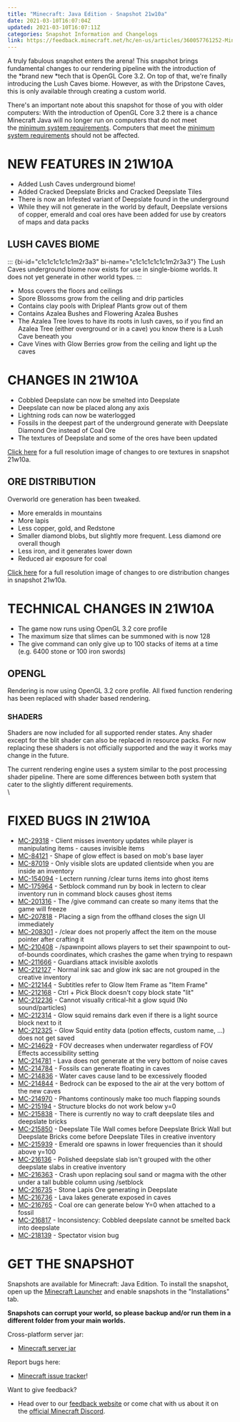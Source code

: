 ```yaml
---
title: "Minecraft: Java Edition - Snapshot 21w10a"
date: 2021-03-10T16:07:04Z
updated: 2021-03-10T16:07:11Z
categories: Snapshot Information and Changelogs
link: https://feedback.minecraft.net/hc/en-us/articles/360057761252-Minecraft-Java-Edition-Snapshot-21w10a
---
```


A truly fabulous snapshot enters the arena! This snapshot brings fundamental changes to our rendering pipeline with the introduction of the *brand new *tech that is OpenGL Core 3.2. On top of that, we\'re finally introducing the Lush Caves biome. However, as with the Dripstone Caves, this is only available through creating a custom world. 

There\'s an important note about this snapshot for those of you with older computers: With the introduction of OpenGL Core 3.2 there is a chance Minecraft Java will no longer run on computers that do not meet the [minimum system requirements](https://help.minecraft.net/hc/en-us/articles/360035131371-Minecraft-Java-Edition-system-requirements-). Computers that meet the [minimum system requirements](https://help.minecraft.net/hc/en-us/articles/360035131371-Minecraft-Java-Edition-system-requirements-) should not be affected.

# NEW FEATURES IN 21W10A

-   Added Lush Caves underground biome!
-   Added Cracked Deepslate Bricks and Cracked Deepslate Tiles
-   There is now an Infested variant of Deepslate found in the underground
-   While they will not generate in the world by default, Deepslate versions of copper, emerald and coal ores have been added for use by creators of maps and data packs

## LUSH CAVES BIOME

::: {bi-id="c1c1c1c1c1c1m2r3a3" bi-name="c1c1c1c1c1c1m2r3a3"}
The Lush Caves underground biome now exists for use in single-biome worlds. It does not yet generate in other world types.
:::

-   Moss covers the floors and ceilings
-   Spore Blossoms grow from the ceiling and drip particles
-   Contains clay pools with Dripleaf Plants grow out of them
-   Contains Azalea Bushes and Flowering Azalea Bushes
-   The Azalea Tree loves to have its roots in lush caves, so if you find an Azalea Tree (either overground or in a cave) you know there is a Lush Cave beneath you
-   Cave Vines with Glow Berries grow from the ceiling and light up the caves

# CHANGES IN 21W10A

-   Cobbled Deepslate can now be smelted into Deepslate
-   Deepslate can now be placed along any axis
-   Lightning rods can now be waterlogged
-   Fossils in the deepest part of the underground generate with Deepslate Diamond Ore instead of Coal Ore
-   The textures of Deepslate and some of the ores have been updated

[Click here](https://images.ctfassets.net/8y6ykjruobr4/2cKsLkWbJHaWH6auiL8Ebt/9b8925bba9b31f5819c28238df893605/snapshot-21w10a-texture-comparison-full-resolution.jpg) for a full resolution image of changes to ore textures in snapshot 21w10a.

## ORE DISTRIBUTION

Overworld ore generation has been tweaked.

-   More emeralds in mountains
-   More lapis
-   Less copper, gold, and Redstone
-   Smaller diamond blobs, but slightly more frequent. Less diamond ore overall though
-   Less iron, and it generates lower down
-   Reduced air exposure for coal

[Click here](https://images.ctfassets.net/8y6ykjruobr4/7kyVKZjkFUcQG46EalT9eS/cd2fc4a3c2970264b2fed82907a6da76/snapshot-21w10a-ore-distribution-full.jpg) for a full resolution image of changes to ore distribution changes in snapshot 21w10a. 

# TECHNICAL CHANGES IN 21W10A

-   The game now runs using OpenGL 3.2 core profile
-   The maximum size that slimes can be summoned with is now 128
-   The give command can only give up to 100 stacks of items at a time (e.g. 6400 stone or 100 iron swords)

## OPENGL

Rendering is now using OpenGL 3.2 core profile. All fixed function rendering has been replaced with shader based rendering.

### SHADERS

Shaders are now included for all supported render states. Any shader except for the blit shader can also be replaced in resource packs. For now replacing these shaders is not officially supported and the way it works may change in the future.

The current rendering engine uses a system similar to the post processing shader pipeline. There are some differences between both system that cater to the slightly different requirements.\
\

# FIXED BUGS IN 21W10A

-   [MC-29318](https://bugs.mojang.com/browse/MC-29318) - Client misses inventory updates while player is manipulating items - causes invisible items
-   [MC-84121](https://bugs.mojang.com/browse/MC-84121) - Shape of glow effect is based on mob's base layer
-   [MC-87019](https://bugs.mojang.com/browse/MC-87019) - Only visible slots are updated clientside when you are inside an inventory
-   [MC-154094](https://bugs.mojang.com/browse/MC-154094) - Lectern running /clear turns items into ghost items
-   [MC-175964](https://bugs.mojang.com/browse/MC-175964) - Setblock command run by book in lectern to clear inventory run in command block causes ghost items
-   [MC-201316](https://bugs.mojang.com/browse/MC-201316) - The /give command can create so many items that the game will freeze
-   [MC-207818](https://bugs.mojang.com/browse/MC-207818) - Placing a sign from the offhand closes the sign UI immediately
-   [MC-208301](https://bugs.mojang.com/browse/MC-208301) - /clear does not properly affect the item on the mouse pointer after crafting it
-   [MC-210408](https://bugs.mojang.com/browse/MC-210408) - /spawnpoint allows players to set their spawnpoint to out-of-bounds coordinates, which crashes the game when trying to respawn
-   [MC-211666](https://bugs.mojang.com/browse/MC-211666) - Guardians attack invisible axolotls
-   [MC-212127](https://bugs.mojang.com/browse/MC-212127) - Normal ink sac and glow ink sac are not grouped in the creative inventory
-   [MC-212144](https://bugs.mojang.com/browse/MC-212144) - Subtitles refer to Glow Item Frame as "Item Frame"
-   [MC-212168](https://bugs.mojang.com/browse/MC-212168) - Ctrl + Pick Block doesn't copy block state "lit"
-   [MC-212236](https://bugs.mojang.com/browse/MC-212236) - Cannot visually critical-hit a glow squid (No sound/particles)
-   [MC-212314](https://bugs.mojang.com/browse/MC-212314) - Glow squid remains dark even if there is a light source block next to it
-   [MC-212325](https://bugs.mojang.com/browse/MC-212325) - Glow Squid entity data (potion effects, custom name, ...) does not get saved
-   [MC-214629](https://bugs.mojang.com/browse/MC-214629) - FOV decreases when underwater regardless of FOV Effects accessibility setting
-   [MC-214781](https://bugs.mojang.com/browse/MC-214781) - Lava does not generate at the very bottom of noise caves
-   [MC-214784](https://bugs.mojang.com/browse/MC-214784) - Fossils can generate floating in caves
-   [MC-214836](https://bugs.mojang.com/browse/MC-214836) - Water caves cause land to be excessively flooded
-   [MC-214844](https://bugs.mojang.com/browse/MC-214844) - Bedrock can be exposed to the air at the very bottom of the new caves
-   [MC-214970](https://bugs.mojang.com/browse/MC-214970) - Phantoms continously make too much flapping sounds
-   [MC-215194](https://bugs.mojang.com/browse/MC-215194) - Structure blocks do not work below y=0
-   [MC-215838](https://bugs.mojang.com/browse/MC-215838) - There is currently no way to craft deepslate tiles and deepslate bricks
-   [MC-215850](https://bugs.mojang.com/browse/MC-215850) - Deepslate Tile Wall comes before Deepslate Brick Wall but Deepslate Bricks come before Deepslate Tiles in creative inventory
-   [MC-215939](https://bugs.mojang.com/browse/MC-215939) - Emerald ore spawns in lower frequencies than it should above y=100
-   [MC-216136](https://bugs.mojang.com/browse/MC-216136) - Polished deepslate slab isn't grouped with the other deepslate slabs in creative inventory
-   [MC-216363](https://bugs.mojang.com/browse/MC-216363) - Crash upon replacing soul sand or magma with the other under a tall bubble column using /setblock
-   [MC-216735](https://bugs.mojang.com/browse/MC-216735) - Stone Lapis Ore generating in Deepslate
-   [MC-216736](https://bugs.mojang.com/browse/MC-216736) - Lava lakes generate exposed in caves
-   [MC-216765](https://bugs.mojang.com/browse/MC-216765) - Coal ore can generate below Y=0 when attached to a fossil
-   [MC-216817](https://bugs.mojang.com/browse/MC-216817) - Inconsistency: Cobbled deepslate cannot be smelted back into deepslate
-   [MC-218139](https://bugs.mojang.com/browse/MC-218139) - Spectator vision bug

# GET THE SNAPSHOT

Snapshots are available for Minecraft: Java Edition. To install the snapshot, open up the [Minecraft Launcher](https://www.minecraft.net/download.html) and enable snapshots in the \"Installations\" tab.

**Snapshots can corrupt your world, so please backup and/or run them in a different folder from your main worlds.**

Cross-platform server jar:

-   [Minecraft server jar](https://launcher.mojang.com/v1/objects/5998d2c7c15fea04b2541efdcbec4c8cfe5df2a6/server.jar)

Report bugs here:

-   [Minecraft issue tracker](https://bugs.mojang.com/browse/MC)!

Want to give feedback?

-   Head over to our [feedback website](https://aka.ms/CavesCliffsFeedback?ref=minecraftnet) or come chat with us about it on the [official Minecraft Discord](https://discordapp.com/invite/minecraft).
